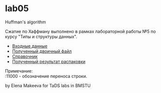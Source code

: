 # lab05
Huffman's algorithm

Сжатие по Хаффману выполнено в рамках лабораторной работы №5 по курсу "Типы и структуры данных". 
* [Входные данные](https://github.com/ImpudentPenguin/lab05/blob/master/src/main/resources/test.txt)
* [Полученный двоичный файл](https://github.com/ImpudentPenguin/lab05/blob/master/src/main/resources/binFile)
* [Справочник](https://github.com/ImpudentPenguin/lab05/blob/master/src/main/resources/dictionary.txt)
* [Полученный результат распаковки](https://github.com/ImpudentPenguin/lab05/blob/master/src/main/resources/resultFile.txt)

Примечание: \
:11000 - обозначение переноса строки.

by Elena Makeeva for TaDS labs in BMSTU

